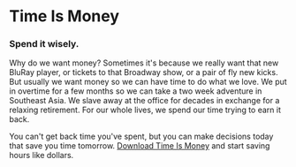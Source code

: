 # Time Is Money

### Spend it wisely.

Why do we want money? Sometimes it's because we really want that new BluRay player, or tickets to that Broadway show, or a pair of fly new kicks. But usually we want money so we can have time to do what we love. We put in overtime for a few months so we can take a two week adventure in Southeast Asia. We slave away at the office for decades in exchange for a relaxing retirement. For our whole lives, we spend our time trying to earn it back.

You can't get back time you've spent, but you can make decisions today that save you time tomorrow. [Download Time Is Money](https://chrome.google.com/webstore/detail/time-is-money/ooppbnomdcjmoepangldchpmjhkeendl) and start saving hours like dollars.

